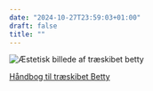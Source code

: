 ```yaml
---
date: "2024-10-27T23:59:03+01:00"
draft: false
title: ""
---
```


![Æstetisk billede af træskibet betty](/img/betty_header.png)

[Håndbog til træskibet Betty](PDF/Handbook.pdf)
